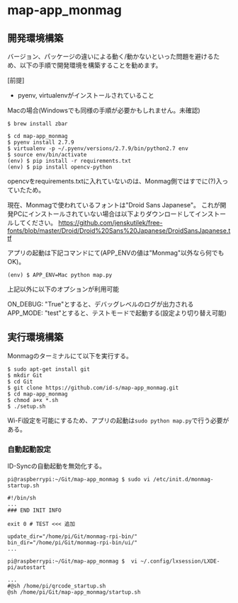 # map-app_monmag

## 開発環境構築

バージョン、パッケージの違いによる動く/動かないといった問題を避けるため、以下の手順で開発環境を構築することを勧めます。

[前提]
* pyenv, virtualenvがインストールされていること

Macの場合(Windowsでも同様の手順が必要かもしれません。未確認)

```
$ brew install zbar
```

```
$ cd map-app_monmag
$ pyenv install 2.7.9
$ virtualenv -p ~/.pyenv/versions/2.7.9/bin/python2.7 env
$ source env/bin/activate
(env) $ pip install -r requirements.txt
(env) $ pip install opencv-python
```

opencvをrequirements.txtに入れていないのは、Monmag側ではすでに(?)入っていたため。

現在、Monmagで使われているフォントは"Droid Sans Japanese"。
これが開発PCにインストールされていない場合は以下よりダウンロードしてインストールしてください。
https://github.com/jenskutilek/free-fonts/blob/master/Droid/Droid%20Sans%20Japanese/DroidSansJapanese.ttf

アプリの起動は下記コマンドにて(APP_ENVの値は"Monmag"以外なら何でもOK)。

```
(env) $ APP_ENV=Mac python map.py
```

上記以外に以下のオプションが利用可能

ON_DEBUG: "True"とすると、デバッグレベルのログが出力される
APP_MODE: "test"とすると、テストモードで起動する(設定より切り替え可能)


## 実行環境構築

Monmagのターミナルにて以下を実行する。

```
$ sudo apt-get install git
$ mkdir Git
$ cd Git
$ git clone https://github.com/id-s/map-app_monmag.git
$ cd map-app_monmag
$ chmod a+x *.sh
$ ./setup.sh
```

Wi-Fi設定を可能にするため、アプリの起動は`sudo python map.py`で行う必要がある。

### 自動起動設定

ID-Syncの自動起動を無効化する。

```
pi@raspberrypi:~/Git/map-app_monmag $ sudo vi /etc/init.d/monmag-startup.sh

#!/bin/sh
...
### END INIT INFO

exit 0 # TEST <<< 追加

update_dir="/home/pi/Git/monmag-rpi-bin/"
bin_dir="/home/pi/Git/monmag-rpi-bin/ui/"
...

pi@raspberrypi:~/Git/map-app_monmag $  vi ~/.config/lxsession/LXDE-pi/autostart

...
#@sh /home/pi/qrcode_startup.sh
@sh /home/pi/Git/map-app_monmag/startup.sh
```

